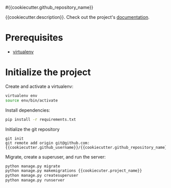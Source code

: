 #{{cookiecutter.github_repository_name}}


{{cookiecutter.description}}. Check out the project's [documentation](https://github.com/{{cookiecutter.github_username}}/{{cookiecutter.github_repository_name}}/).

# Prerequisites 
- [virtualenv](https://virtualenv.pypa.io/en/latest/)

# Initialize the project
Create and activate a virtualenv:

```bash
virtualenv env
source env/bin/activate
```
Install dependencies:

```bash
pip install -r requirements.txt
```
Initialize the git repository

```
git init
git remote add origin git@github.com:{{cookiecutter.github_username}}/{{cookiecutter.github_repository_name}}.git
```

Migrate, create a superuser, and run the server:
```bash
python manage.py migrate
python manage.py makemigrations {{cookiecuter.project_name}}
python manage.py createsuperuser
python manage.py runserver
```
